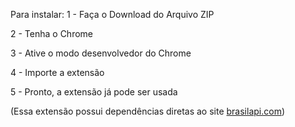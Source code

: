 Para instalar:
1 - Faça o Download do Arquivo ZIP

2 - Tenha o Chrome

3 - Ative o modo desenvolvedor do Chrome

4 - Importe a extensão

5 - Pronto, a extensão já pode ser usada

(Essa extensão possui dependências diretas ao site [brasilapi.com](https://brasilapi.com.br/))
